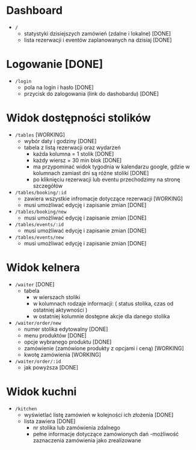 # Dashboard

- `/`
    - statystyki dzisiejszych zamówień (zdalne i lokalne) [DONE]
    - lista rezerwacji i eventów zaplanowanych na dzisiaj [DONE]

# Logowanie [DONE]

- `/login`
    - pola na login i hasło [DONE]
    - przycisk do zalogowania (link do dashobardu) [DONE]

# Widok dostępności stolików

- `/tables` [WORKING]
    - wybór daty i godziny [DONE]
    - tabela z listą rezerwacji oraz wydarzeń
        - każda kolumna = 1 stolik [DONE]
        - każdy wiersz = 30 min blok [DONE]
        - ma przypominać widok tygodnia w kalendarzu google, gdzie w kolumnach zamiast dni są różne stoliki [DONE]
        - po kliknięciu rezerwacji lub eventu przechodzimy na stronę szczegółów
- `/tables/booking/:id`
    - zawiera wszystkie infromacje dotyczące rezerwacji [WORKING]
    - musi umożliwać edycję i zapisanie zmian [DONE]
- `/tables/booking/new`
    - musi umożliwać edycję i zapisanie zmian [DONE]
- `/tables/events/:id`
    - musi umożliwać edycję i zapisanie zmian [DONE]
- `/tables/events/new`
    - musi umożliwać edycję i zapisanie zmian [DONE]

# Widok kelnera

- `/waiter` [DONE]
    - tabela
        - w wierszach stoliki
        - w kolumnach rodzaje informacji: ( status stolika, czas od ostatniej aktywności )
        - w ostatniej kolumnie dostępne akcje dla danego stolika
- `/waiter/order/new`
    - numer stolika edytowalny [DONE]
    - menu produktów [DONE]
    - opcje wybranego produktu [DONE]
    - zamówienie (zamówione produkty z opcjami i ceną) [WORKING]
    - kwotę zamówienia [WORKING]
- `/waiter/order/:id`
    - jak powyższa [DONE]

# Widok kuchni

- `/kitchen`
    - wyświetlać listę zamówień w kolejności ich złożenia [DONE]
    - lista zawiera [DONE]
        - nr stolika lub zamówienia zdalnego
        - pełne informacje dotyczące zamówionych dań
    -możliwość zaznaczenia zamówienia jako zrealizowane